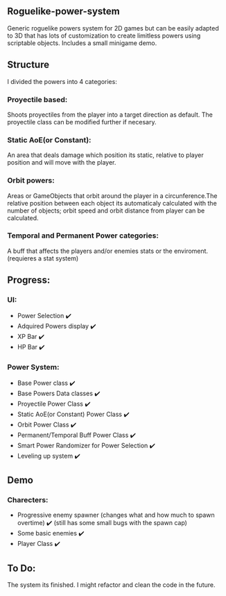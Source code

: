 <h2>Roguelike-power-system</h2>
Generic roguelike powers system for 2D games but can be easily adapted to 3D that has lots of customization to create limitless powers using scriptable objects. Includes a small minigame demo.

## Structure

I divided the powers into 4 categories:

###  Proyectile based:
Shoots proyectiles from the player into a target direction as default. The proyectile class can be modified further if necesary.
###  Static AoE(or Constant):
An area that deals damage which position its static, relative to player position and will move with the player.
###  Orbit powers:
Areas or GameObjects that orbit around the player in a circunference.The relative position between each object its automaticaly calculated with the number of objects; 
orbit speed and orbit distance from player can be calculated.
### Temporal and Permanent Power categories:
A buff that affects the players and/or enemies stats or the enviroment. (requieres a stat system)

## Progress:

### UI:
* Power Selection :heavy_check_mark:
* Adquired Powers display  :heavy_check_mark:
* XP Bar :heavy_check_mark:
* HP Bar :heavy_check_mark:

### Power System:
* Base Power class :heavy_check_mark:
* Base Powers Data classes :heavy_check_mark:
* Proyectile Power Class :heavy_check_mark:
* Static AoE(or Constant) Power Class :heavy_check_mark:
* Orbit Power Class :heavy_check_mark:
* Permanent/Temporal Buff Power Class :heavy_check_mark:
* Smart Power Randomizer for Power Selection :heavy_check_mark:
* Leveling up system :heavy_check_mark:

## Demo
### Charecters:
* Progressive enemy spawner (changes what and how much to spawn overtime) :heavy_check_mark: (still has some small bugs with the spawn cap)
* Some basic enemies :heavy_check_mark:
* Player Class :heavy_check_mark:

## To Do:
The system its finished. I might refactor and clean the code in the future.

